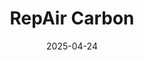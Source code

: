 ---  
layout: startup_page  
title: "RepAir Carbon"  
id: "repaircarbon.com"  
permalink: "/repaircarbonrepaircarbon.com04242025/"  
website: "https://www.repair-carbon.com/"  
funding_round: "Series A+"  
funding_amount: "$15M"  
investors: "Extantia Capital, Taranis Carbon Ventures, Ormat Technologies, Repsol"  
about: "RepAir Carbon is developing a novel carbon capture technology that uses electricity to drive the chemical reaction, unlike solvent-based methods. This approach aims to significantly reduce the cost of carbon removal to as low as $70-$80 per metric ton, compared to current estimates of around $600 per metric ton. The company's technology is designed to capture carbon from both the atmosphere and industrial exhaust streams."  
markets: "Cleantech, Carbon Capture, Environmental Services"  
hq: "Yokneam, IL, Israel"  
founded_year: "2020"  
linkedin: "https://www.linkedin.com/company/repair-carbon"  
twitter: "https://twitter.com/RepAir_Carbone"  
instagram: ""  
facebook: "https://www.facebook.com/RepAirCarbonCapture"  
crunchbase: "https://www.crunchbase.com/organization/repair-carbon-capture"  
pitchbook: "https://pitchbook.com/profiles/company/481453-93"  

date_display: "24-Apr-2025"  
date: "2025-04-24"

# SEO Optimization  
meta_title: "RepAir Carbon - Series A+ Funding ($15M)"  
meta_description: "RepAir Carbon, RepAir Carbon is developing a novel carbon capture technology that uses electricity to drive the chemical reaction, unlike solvent-based methods. This..."  
meta_keywords: "RepAir Carbon, Cleantech, Carbon Capture, Environmental Services, Series A+ funding"  
canonical_url: "https://startup.projectstartups.com/repaircarbonrepaircarbon.com04242025/"  
---